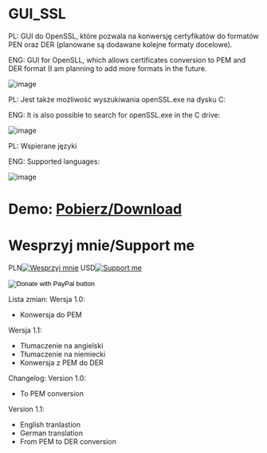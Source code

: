 # GUI_SSL
PL: GUI do OpenSSL, które pozwala na konwersję certyfikatów do formatów PEN oraz DER (planowane są dodawane kolejne formaty docelowe).

ENG: GUI for OpenSLL, which allows certificates conversion to PEM and DER format (I am planning to add more formats in the future.

![image](https://user-images.githubusercontent.com/51879801/128614517-15ed28cb-b269-43d1-ad2d-55c11bc330eb.png)


PL: Jest także możliwość wyszukiwania openSSL.exe na dysku C:

ENG: It is also possible to search for openSSL.exe in the C drive:

![image](https://user-images.githubusercontent.com/51879801/128614569-54013c47-1376-429e-893c-bb83b04e10a3.png)

 
PL: Wspierane języki

ENG: Supported languages:

![image](https://user-images.githubusercontent.com/51879801/128614489-5d481788-2ef3-4b3a-965e-b74091977b95.png)

 
# Demo: [Pobierz/Download](https://onedrive.live.com/download?cid=459AE2D32C6AB297&resid=459AE2D32C6AB297%2175884&authkey=AKEHF-m5tSRGKq4)

# Wesprzyj mnie/Support me

PLN[![Wesprzyj mnie](https://img.shields.io/badge/Donate-PayPal-green.svg)](https://www.paypal.com/donate?hosted_button_id=7VLF6Y3CSM5QA)
USD[![Support me](https://img.shields.io/badge/Donate-PayPal-green.svg)](https://www.paypal.com/donate?hosted_button_id=ZW4DM8AY3NCF2)

<form action="https://www.paypal.com/donate" method="post" target="_top">
<input type="hidden" name="hosted_button_id" value="7VLF6Y3CSM5QA" />
<input type="image" src="https://www.paypalobjects.com/en_US/i/btn/btn_donate_LG.gif" border="0" name="submit" title="PayPal - The safer, easier way to pay online!" alt="Donate with PayPal button" />
<img alt="" border="0" src="https://www.paypal.com/en_PL/i/scr/pixel.gif" width="1" height="1" />
</form>
 
Lista zmian:
Wersja 1.0:
- Konwersja do PEM

Wersja 1.1:
- Tłumaczenie na angielski
- Tłumaczenie na niemiecki
- Konwersja z PEM do DER

Changelog:
Version 1.0:
- To PEM conversion

Version 1.1:
- English tranlastion
- German translation
- From PEM to DER conversion
